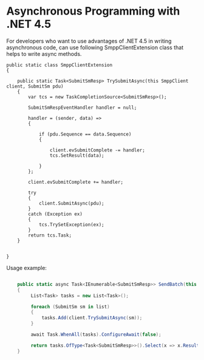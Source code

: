 Asynchronous Programming with .NET 4.5 
======================================

For developers who want to use advantages of .NET 4.5 in writing asynchronous code, can use following SmppClientExtension class that helps to write async methods.


    public static class SmppClientExtension
    {

        public static Task<SubmitSmResp> TrySubmitAsync(this SmppClient client, SubmitSm pdu)
        {
            var tcs = new TaskCompletionSource<SubmitSmResp>();

            SubmitSmRespEventHandler handler = null;

            handler = (sender, data) =>
            {

                if (pdu.Sequence == data.Sequence)
                {

                    client.evSubmitComplete -= handler;
                    tcs.SetResult(data);

                }
            };

            client.evSubmitComplete += handler;

            try
            {
                client.SubmitAsync(pdu);
            }
            catch (Exception ex)
            {
                tcs.TrySetException(ex);
            }
            return tcs.Task;
        }


    }


Usage example:

```csharp

    public static async Task<IEnumerable<SubmitSmResp>> SendBatch(this SmppClient client, IEnumerable<SubmitSm> list)
    {
         List<Task> tasks = new List<Task>();

         foreach (SubmitSm sm in list)
         {
             tasks.Add(client.TrySubmitAsync(sm));
         }

         await Task.WhenAll(tasks).ConfigureAwait(false);

         return tasks.OfType<Task<SubmitSmResp>>().Select(x => x.Result);
    }

```
